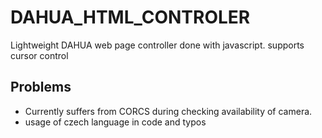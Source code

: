 # DAHUA_HTML_CONTROLER
Lightweight DAHUA web page controller done with javascript. 
supports cursor control




## Problems
* Currently suffers from CORCS during checking availability of camera.  
* usage of czech language in code and typos
